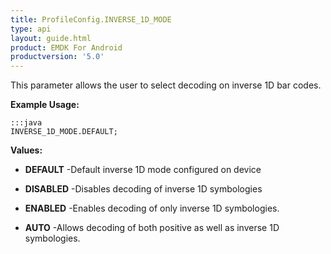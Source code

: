 ```yaml
---
title: ProfileConfig.INVERSE_1D_MODE
type: api
layout: guide.html
product: EMDK For Android
productversion: '5.0'
---
```



This parameter allows the user to select decoding on inverse 1D bar codes.
 
 

**Example Usage:**
	
	:::java	
	INVERSE_1D_MODE.DEFAULT;


**Values:**

* **DEFAULT** -Default inverse 1D mode configured on device

* **DISABLED** -Disables decoding of inverse 1D symbologies

* **ENABLED** -Enables decoding of only inverse 1D symbologies.

* **AUTO** -Allows decoding of both positive as well as inverse 1D symbologies.





